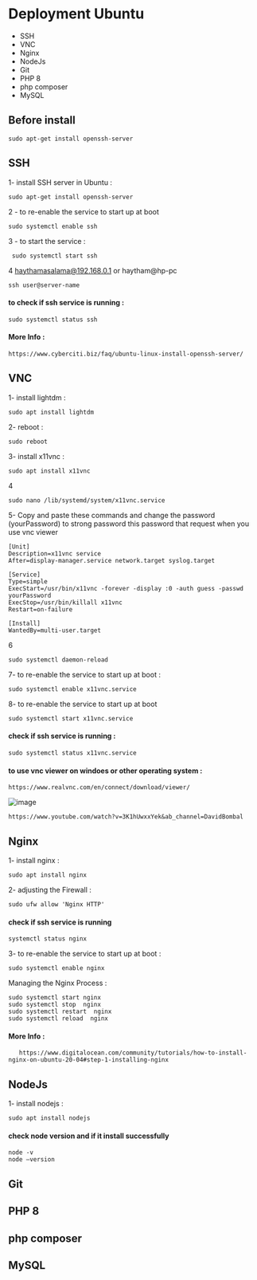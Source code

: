 # Deployment Ubuntu 

* SSH
* VNC
* Nginx
* NodeJs 
* Git
* PHP 8
* php composer
* MySQL

## Before install 


    sudo apt-get install openssh-server


## SSH
  
  1- install SSH server in Ubuntu :
  
    sudo apt-get install openssh-server
  
   2 - to re-enable the service to start up at boot 
  
    sudo systemctl enable ssh

   3 - to start the service :

     sudo systemctl start ssh
  
  4  haythamasalama@192.168.0.1 or  haytham@hp-pc
  
    ssh user@server-name  
  
 #### to check if ssh service is running :     

    sudo systemctl status ssh
  
  #### More Info :
    https://www.cyberciti.biz/faq/ubuntu-linux-install-openssh-server/
     
     
## VNC

  1- install lightdm :
   
    sudo apt install lightdm
  
  2- reboot :

    sudo reboot

 3- install x11vnc :

    sudo apt install x11vnc
  
   4
  
    sudo nano /lib/systemd/system/x11vnc.service

   5- Copy and paste these commands and change the password (yourPassword) to strong password
   this password that request when you use vnc viewer  
   
    [Unit]
    Description=x11vnc service
    After=display-manager.service network.target syslog.target

    [Service]
    Type=simple
    ExecStart=/usr/bin/x11vnc -forever -display :0 -auth guess -passwd yourPassword
    ExecStop=/usr/bin/killall x11vnc
    Restart=on-failure

    [Install]
    WantedBy=multi-user.target
  
 6
   
    sudo systemctl daemon-reload
   

 7- to re-enable the service to start up at boot :
 
    sudo systemctl enable x11vnc.service

 8- to re-enable the service to start up at boot 
   
    sudo systemctl start x11vnc.service

 #### check if ssh service is running :

    sudo systemctl status x11vnc.service

 #### to use vnc viewer on windoes or other operating system : 

    https://www.realvnc.com/en/connect/download/viewer/

![image](https://user-images.githubusercontent.com/37311945/155212175-5048fa1b-0d34-4d23-943f-c955e12f0718.png)

    https://www.youtube.com/watch?v=3K1hUwxxYek&ab_channel=DavidBombal


## Nginx

  1- install nginx :

    sudo apt install nginx

  
 2-  adjusting the Firewall : 

    sudo ufw allow 'Nginx HTTP'


 #### check if ssh service is running    
    systemctl status nginx

  
3- to re-enable the service to start up at boot :

    sudo systemctl enable nginx

Managing the Nginx Process : 

    sudo systemctl start nginx
    sudo systemctl stop  nginx
    sudo systemctl restart  nginx
    sudo systemctl reload  nginx

  #### More Info :
       https://www.digitalocean.com/community/tutorials/how-to-install-nginx-on-ubuntu-20-04#step-1-installing-nginx


## NodeJs

  1- install nodejs :
  
    sudo apt install nodejs
    
 #### check node version and if it install successfully
    node -v 
    node –version

## Git



## PHP 8



## php composer



## MySQL


